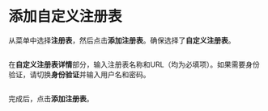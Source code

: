 # 添加自定义注册表

从菜单中选择**注册表**，然后点击**添加注册表**。确保选择了**自定义注册表**。

<figure><img src="../..//assets/2.15-settings-registries-add-custom.gif" alt=""><figcaption></figcaption></figure>

在**自定义注册表详情**部分，输入注册表名称和URL（均为必填项）。如果需要身份验证，请切换**身份验证**并输入用户名和密码。

<figure><img src="../..//assets/2.15-settings-registries-add-custom-details.png" alt=""><figcaption></figcaption></figure>

完成后，点击**添加注册表**。
